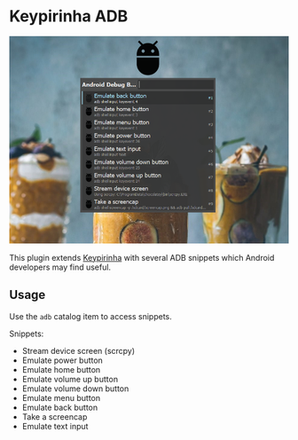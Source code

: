 # Keypirinha ADB

<img src="screencap.png" width="600">

This plugin extends [Keypirinha](http://keypirinha.com/) with several ADB snippets which Android developers may find useful.

## Usage

Use the `adb` catalog item to access snippets.

Snippets:
- Stream device screen (scrcpy)
- Emulate power button
- Emulate home button
- Emulate volume up button
- Emulate volume down button
- Emulate menu button
- Emulate back button
- Take a screencap
- Emulate text input
